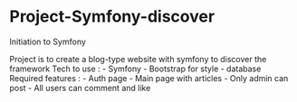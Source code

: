 # Project-Symfony-discover
Initiation to Symfony

Project is to create a blog-type website with symfony to discover the framework
  Tech to use :
    - Symfony
    - Bootstrap for style
    - database
  Required features :
    - Auth page
    - Main page with articles
    - Only admin can post
    - All users can comment and like